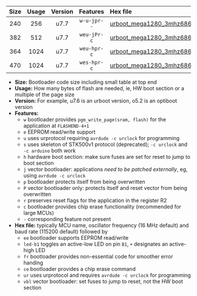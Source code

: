 |Size|Usage|Version|Features|Hex file|
|:-:|:-:|:-:|:-:|:--|
|240|256|u7.7|`w-u-jpr--`|[urboot_mega1280_3mhz6864_230400bps_led+b7_ur_vbl.hex](https://raw.githubusercontent.com/stefanrueger/urboot.hex/main/boards/mega1280/fcpu_3mhz6864/230400_bps/urboot_mega1280_3mhz6864_230400bps_led+b7_ur_vbl.hex)|
|382|512|u7.7|`weu-jPr-c`|[urboot_mega1280_3mhz6864_230400bps_ee_led+b7_fr_ce_ur_vbl.hex](https://raw.githubusercontent.com/stefanrueger/urboot.hex/main/boards/mega1280/fcpu_3mhz6864/230400_bps/urboot_mega1280_3mhz6864_230400bps_ee_led+b7_fr_ce_ur_vbl.hex)|
|364|1024|u7.7|`weu-hpr-c`|[urboot_mega1280_3mhz6864_230400bps_ee_led+b7_fr_ce_ur.hex](https://raw.githubusercontent.com/stefanrueger/urboot.hex/main/boards/mega1280/fcpu_3mhz6864/230400_bps/urboot_mega1280_3mhz6864_230400bps_ee_led+b7_fr_ce_ur.hex)|
|470|1024|u7.7|`wes-hpr-c`|[urboot_mega1280_3mhz6864_230400bps_ee_led+b7_fr_ce.hex](https://raw.githubusercontent.com/stefanrueger/urboot.hex/main/boards/mega1280/fcpu_3mhz6864/230400_bps/urboot_mega1280_3mhz6864_230400bps_ee_led+b7_fr_ce.hex)|

- **Size:** Bootloader code size including small table at top end
- **Usage:** How many bytes of flash are needed, ie, HW boot section or a multiple of the page size
- **Version:** For example, u7.6 is an urboot version, o5.2 is an optiboot version
- **Features:**
  + `w` bootloader provides `pgm_write_page(sram, flash)` for the application at `FLASHEND-4+1`
  + `e` EEPROM read/write support
  + `u` uses urprotocol requiring `avrdude -c urclock` for programming
  + `s` uses skeleton of STK500v1 protocol (deprecated); `-c urclock` and `-c arduino` both work
  + `h` hardware boot section: make sure fuses are set for reset to jump to boot section
  + `j` vector bootloader: applications *need to be patched externally*, eg, using `avrdude -c urclock`
  + `p` bootloader protects itself from being overwritten
  + `P` vector bootloader only: protects itself and reset vector from being overwritten
  + `r` preserves reset flags for the application in the register R2
  + `c` bootloader provides chip erase functionality (recommended for large MCUs)
  + `-` corresponding feature not present
- **Hex file:** typically MCU name, oscillator frequency (16 MHz default) and baud rate (115200 default) followed by
  + `ee` bootloader supports EEPROM read/write
  + `led-b1` toggles an active-low LED on pin `B1`, `+` designates an active-high LED
  + `fr` bootloader provides non-essential code for smoother error handing
  + `ce` bootloader provides a chip erase command
  + `ur` uses urprotocol and requires `avrdude -c urclock` for programming
  + `vbl` vector bootloader: set fuses to jump to reset, not the HW boot section
